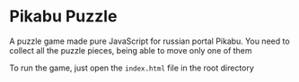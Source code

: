 # Pikabu Puzzle

A puzzle game made pure JavaScript for russian portal Pikabu. You need to collect all the puzzle pieces, being able to move only one of them

To run the game, just open the <code>index.html</code> file in the root directory

